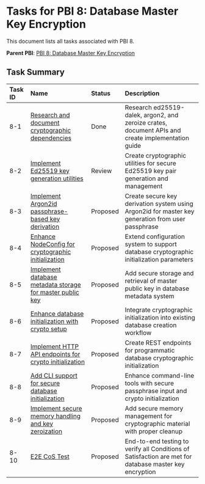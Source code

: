 # Tasks for PBI 8: Database Master Key Encryption

This document lists all tasks associated with PBI 8.

**Parent PBI**: [PBI 8: Database Master Key Encryption](./prd.md)

## Task Summary

| Task ID | Name | Status | Description |
| :------ | :--- | :----- | :---------- |
| 8-1 | [Research and document cryptographic dependencies](./8-1.md) | Done | Research ed25519-dalek, argon2, and zeroize crates, document APIs and create implementation guide |
| 8-2 | [Implement Ed25519 key generation utilities](./8-2.md) | Review | Create cryptographic utilities for secure Ed25519 key pair generation and management |
| 8-3 | [Implement Argon2id passphrase-based key derivation](./8-3.md) | Proposed | Create secure key derivation system using Argon2id for master key generation from user passphrase |
| 8-4 | [Enhance NodeConfig for cryptographic initialization](./8-4.md) | Proposed | Extend configuration system to support database cryptographic initialization parameters |
| 8-5 | [Implement database metadata storage for master public key](./8-5.md) | Proposed | Add secure storage and retrieval of master public key in database metadata system |
| 8-6 | [Enhance database initialization with crypto setup](./8-6.md) | Proposed | Integrate cryptographic initialization into existing database creation workflow |
| 8-7 | [Implement HTTP API endpoints for crypto initialization](./8-7.md) | Proposed | Create REST endpoints for programmatic database cryptographic initialization |
| 8-8 | [Add CLI support for secure database initialization](./8-8.md) | Proposed | Enhance command-line tools with secure passphrase input and crypto initialization |
| 8-9 | [Implement secure memory handling and key zeroization](./8-9.md) | Proposed | Add secure memory management for cryptographic material with proper cleanup |
| 8-10 | [E2E CoS Test](./8-10.md) | Proposed | End-to-end testing to verify all Conditions of Satisfaction are met for database master key encryption | 